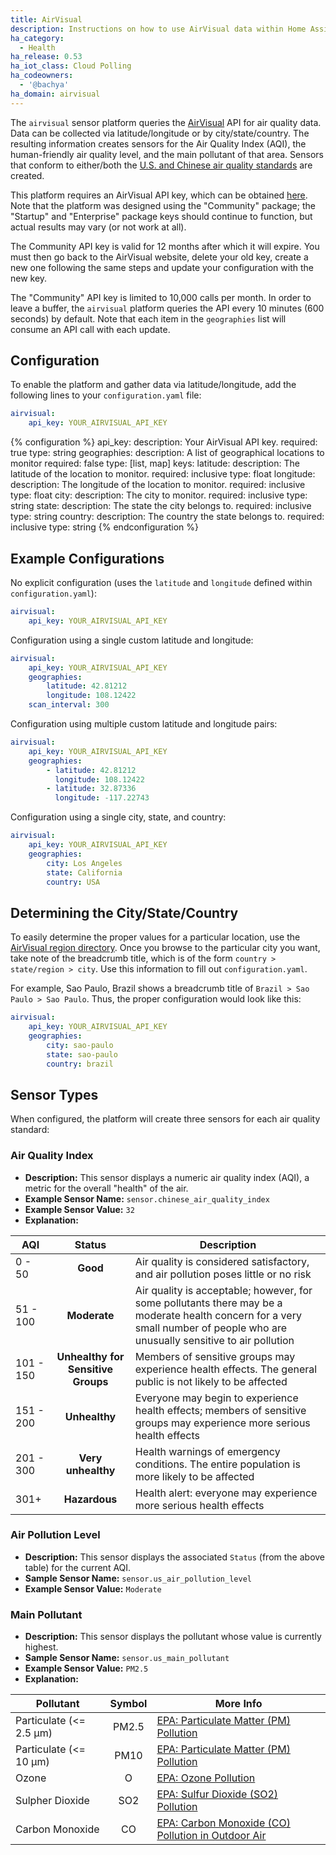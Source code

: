 ```yaml
---
title: AirVisual
description: Instructions on how to use AirVisual data within Home Assistant
ha_category:
  - Health
ha_release: 0.53
ha_iot_class: Cloud Polling
ha_codeowners:
  - '@bachya'
ha_domain: airvisual
---
```


The `airvisual` sensor platform queries the [AirVisual](https://airvisual.com/) API for air quality data. Data can be collected via latitude/longitude or by city/state/country. The resulting information creates sensors for the Air Quality Index (AQI), the human-friendly air quality level, and the main pollutant of that area. Sensors that conform to either/both the [U.S. and Chinese air quality standards](https://www.clm.com/publication.cfm?ID=366) are created.

This platform requires an AirVisual API key, which can be obtained [here](https://airvisual.com/api). Note that the platform was designed using the "Community" package; the "Startup" and "Enterprise" package keys should continue to function, but actual results may vary (or not work at all).

The Community API key is valid for 12 months after which it will expire. You must then go back to the AirVisual website, delete your old key, create a new one following the same steps and update your configuration with the new key.

<div class='note warning'>

The "Community" API key is limited to 10,000 calls per month. In order to leave a buffer, the `airvisual` platform queries the API every 10 minutes (600 seconds) by default. Note that each item in the `geographies` list will consume an API call with each update.

</div>

## Configuration

To enable the platform and gather data via latitude/longitude, add the following lines to your `configuration.yaml` file:

```yaml
airvisual:
    api_key: YOUR_AIRVISUAL_API_KEY
```

{% configuration %}
api_key:
  description: Your AirVisual API key.
  required: true
  type: string
geographies:
  description: A list of geographical locations to monitor
  required: false
  type: [list, map]
  keys:
    latitude:
      description: The latitude of the location to monitor.
      required: inclusive
      type: float
    longitude:
      description: The longitude of the location to monitor.
      required: inclusive
      type: float
    city:
      description: The city to monitor.
      required: inclusive
      type: string
    state:
      description: The state the city belongs to.
      required: inclusive
      type: string
    country:
      description: The country the state belongs to.
      required: inclusive
      type: string
{% endconfiguration %}

## Example Configurations

No explicit configuration (uses the `latitude` and `longitude` defined within `configuration.yaml`):

```yaml
airvisual:
    api_key: YOUR_AIRVISUAL_API_KEY
```

Configuration using a single custom latitude and longitude:

```yaml
airvisual:
    api_key: YOUR_AIRVISUAL_API_KEY
    geographies:
        latitude: 42.81212
        longitude: 108.12422
    scan_interval: 300
```

Configuration using multiple custom latitude and longitude pairs:

```yaml
airvisual:
    api_key: YOUR_AIRVISUAL_API_KEY
    geographies:
        - latitude: 42.81212
          longitude: 108.12422
        - latitude: 32.87336
          longitude: -117.22743
```

Configuration using a single city, state, and country:

```yaml
airvisual:
    api_key: YOUR_AIRVISUAL_API_KEY
    geographies:
        city: Los Angeles
        state: California
        country: USA
```

## Determining the City/State/Country

To easily determine the proper values for a particular location, use the [AirVisual region directory](https://airvisual.com/world). Once you browse to the particular city you want, take note of the breadcrumb title, which is of the form `country > state/region > city`. Use this information to fill out `configuration.yaml`.

For example, Sao Paulo, Brazil shows a breadcrumb title of `Brazil > Sao Paulo > Sao Paulo`. Thus, the proper configuration would look like this:

```yaml
airvisual:
    api_key: YOUR_AIRVISUAL_API_KEY
    geographies:
        city: sao-paulo
        state: sao-paulo
        country: brazil
```

## Sensor Types

When configured, the platform will create three sensors for each air quality standard:

### Air Quality Index

- **Description:** This sensor displays a numeric air quality index (AQI), a metric for the overall "health" of the air.
- **Example Sensor Name:** `sensor.chinese_air_quality_index`
- **Example Sensor Value:** `32`
- **Explanation:**

AQI | Status | Description
------- | :----------------: | ----------
0 - 50  | **Good** | Air quality is considered satisfactory, and air pollution poses little or no risk
51 - 100  | **Moderate** | Air quality is acceptable; however, for some pollutants there may be a moderate health concern for a very small number of people who are unusually sensitive to air pollution
101 - 150 | **Unhealthy for Sensitive Groups** | Members of sensitive groups may experience health effects. The general public is not likely to be affected
151 - 200 | **Unhealthy** | Everyone may begin to experience health effects; members of sensitive groups may experience more serious health effects
201 - 300 | **Very unhealthy** | Health warnings of emergency conditions. The entire population is more likely to be affected
301+ | **Hazardous** | Health alert: everyone may experience more serious health effects

### Air Pollution Level

- **Description:** This sensor displays the associated `Status` (from the above table) for the current AQI.
- **Sample Sensor Name:** `sensor.us_air_pollution_level`
- **Example Sensor Value:** `Moderate`

### Main Pollutant

- **Description:** This sensor displays the pollutant whose value is currently highest.
- **Sample Sensor Name:** `sensor.us_main_pollutant`
- **Example Sensor Value:** `PM2.5`
- **Explanation:**

Pollutant | Symbol | More Info
------- | :----------------: | ----------
Particulate (<= 2.5 μm) | PM2.5 | [EPA: Particulate Matter (PM) Pollution](https://www.epa.gov/pm-pollution)
Particulate (<= 10 μm) | PM10 | [EPA: Particulate Matter (PM) Pollution](https://www.epa.gov/pm-pollution)
Ozone | O | [EPA: Ozone Pollution](https://www.epa.gov/ozone-pollution)
Sulpher Dioxide | SO2 | [EPA: Sulfur Dioxide (SO2) Pollution](https://www.epa.gov/so2-pollution)
Carbon Monoxide | CO | [EPA: Carbon Monoxide (CO) Pollution in Outdoor Air](https://www.epa.gov/co-pollution)
